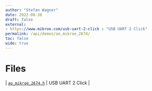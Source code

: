 ```yaml
---
author: "Stefan Wagner"
date: 2022-08-30
draft: false
external:
- https://www.mikroe.com/usb-uart-2-click : "USB UART 2 Click"
permalink: /api/demos/ao_mikroe_2674/
toc: false
wide: true
---
```


# Files

| [`ao_mikroe_2674.h`](ao_mikroe_2674.h.md) | USB UART 2 Click |
